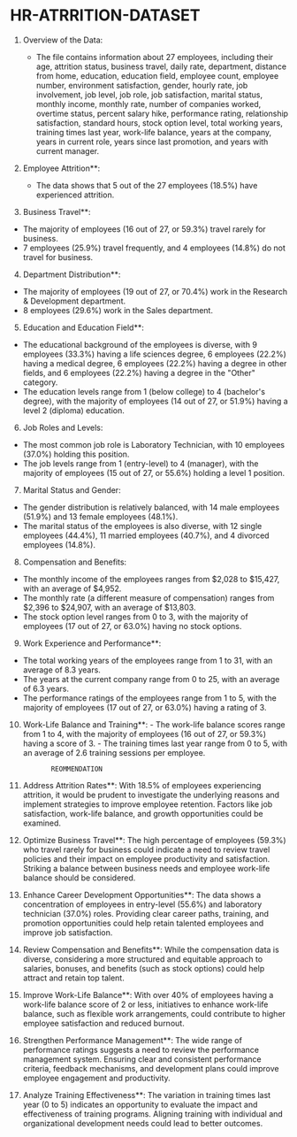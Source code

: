 # HR-ATRRITION-DATASET

1. Overview of the Data:
   - The file contains information about 27 employees, including their age, attrition status, business travel, daily rate, department, distance from home, education, education field, employee count, employee number, environment satisfaction, gender, hourly rate, job involvement, job level, job role, job satisfaction, marital status, monthly income, monthly rate, number of companies worked, overtime status, percent salary hike, performance rating, relationship satisfaction, standard hours, stock option level, total working years, training times last year, work-life balance, years at the company, years in current role, years since last promotion, and years with current manager.

2. Employee Attrition**:
   - The data shows that 5 out of the 27 employees (18.5%) have experienced attrition.

3.  Business Travel**:
   - The majority of employees (16 out of 27, or 59.3%) travel rarely for business.
   - 7 employees (25.9%) travel frequently, and 4 employees (14.8%) do not travel for business.

4.  Department Distribution**:
   - The majority of employees (19 out of 27, or 70.4%) work in the Research & Development department.
   - 8 employees (29.6%) work in the Sales department.

5.  Education and Education Field**:
   - The educational background of the employees is diverse, with 9 employees (33.3%) having a life sciences degree, 6 employees (22.2%) having a medical degree, 6 employees (22.2%) having a degree in other fields, and 6 employees (22.2%) having a degree in the "Other" category.
   - The education levels range from 1 (below college) to 4 (bachelor's degree), with the majority of employees (14 out of 27, or 51.9%) having a level 2 (diploma) education.

6.  Job Roles and Levels:
   - The most common job role is Laboratory Technician, with 10 employees (37.0%) holding this position.
   - The job levels range from 1 (entry-level) to 4 (manager), with the majority of employees (15 out of 27, or 55.6%) holding a level 1 position.

7.  Marital Status and Gender:
   - The gender distribution is relatively balanced, with 14 male employees (51.9%) and 13 female employees (48.1%).
   - The marital status of the employees is also diverse, with 12 single employees (44.4%), 11 married employees (40.7%), and 4 divorced employees (14.8%).

8.  Compensation and Benefits:
   - The monthly income of the employees ranges from $2,028 to $15,427, with an average of $4,952.
   - The monthly rate (a different measure of compensation) ranges from $2,396 to $24,907, with an average of $13,803.
   - The stock option level ranges from 0 to 3, with the majority of employees (17 out of 27, or 63.0%) having no stock options.

9.  Work Experience and Performance**:
   - The total working years of the employees range from 1 to 31, with an average of 8.3 years.
   - The years at the current company range from 0 to 25, with an average of 6.3 years.
   - The performance ratings of the employees range from 1 to 5, with the majority of employees (17 out of 27, or 63.0%) having a rating of 3.

10.  Work-Life Balance and Training**:
    - The work-life balance scores range from 1 to 4, with the majority of employees (16 out of 27, or 59.3%) having a score of 3.
    - The training times last year range from 0 to 5, with an average of 2.6 training sessions per employee.
     
                REOMMENDATION

1. Address Attrition Rates**: With 18.5% of employees experiencing attrition, it would be prudent to investigate the underlying reasons and implement strategies to improve employee retention. Factors like job satisfaction, work-life balance, and growth opportunities could be examined.

2. Optimize Business Travel**: The high percentage of employees (59.3%) who travel rarely for business could indicate a need to review travel policies and their impact on employee productivity and satisfaction. Striking a balance between business needs and employee work-life balance should be considered.

3. Enhance Career Development Opportunities**: The data shows a concentration of employees in entry-level (55.6%) and laboratory technician (37.0%) roles. Providing clear career paths, training, and promotion opportunities could help retain talented employees and improve job satisfaction.

4. Review Compensation and Benefits**: While the compensation data is diverse, considering a more structured and equitable approach to salaries, bonuses, and benefits (such as stock options) could help attract and retain top talent.

5. Improve Work-Life Balance**: With over 40% of employees having a work-life balance score of 2 or less, initiatives to enhance work-life balance, such as flexible work arrangements, could contribute to higher employee satisfaction and reduced burnout.

6. Strengthen Performance Management**: The wide range of performance ratings suggests a need to review the performance management system. Ensuring clear and consistent performance criteria, feedback mechanisms, and development plans could improve employee engagement and productivity.

7. Analyze Training Effectiveness**: The variation in training times last year (0 to 5) indicates an opportunity to evaluate the impact and effectiveness of training programs. Aligning training with individual and organizational development needs could lead to better outcomes.


